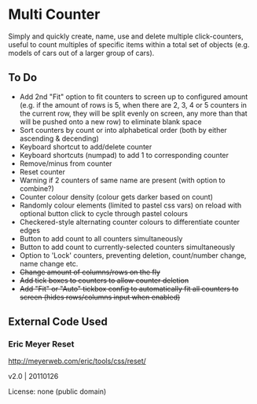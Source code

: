 # Multi Counter
Simply and quickly create, name, use and delete multiple click-counters, useful to count multiples of specific items within a total set of objects (e.g. models of cars out of a larger group of cars).

## To Do
- Add 2nd "Fit" option to fit counters to screen up to configured amount (e.g. if the amount of rows is 5, when there are 2, 3, 4 or 5 counters in the current row, they will be split evenly on screen, any more than that will be pushed onto a new row) to eliminate blank space 
- Sort counters by count or into alphabetical order (both by either ascending & decending)
- Keyboard shortcut to add/delete counter
- Keyboard shortcuts (numpad) to add 1 to corresponding counter
- Remove/minus from counter
- Reset counter
- Warning if 2 counters of same name are present (with option to combine?)
- Counter colour density (colour gets darker based on count)
- Randomly colour elements (limited to pastel css vars) on reload with optional button click to cycle through pastel colours
- Checkered-style alternating counter colours to differentiate counter edges
- Button to add count to all counters simultaneously
- Button to add count to currently-selected counters simultaneously
- Option to 'Lock' counters, preventing deletion, count/number change, name change etc.
- ~~Change amount of columns/rows on the fly~~
- ~~Add tick boxes to counters to allow counter deletion~~
- ~~Add "Fit" or "Auto" tickbox config to automatically fit all counters to screen (hides rows/columns input when enabled)~~

## External Code Used

### Eric Meyer Reset

http://meyerweb.com/eric/tools/css/reset/

v2.0 | 20110126

License: none (public domain)
